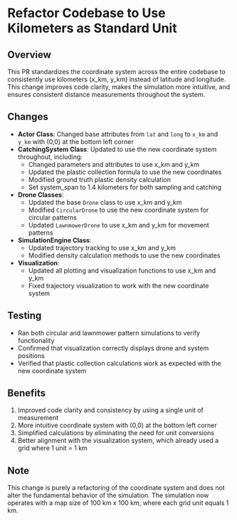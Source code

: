 # Refactor Codebase to Use Kilometers as Standard Unit

## Overview
This PR standardizes the coordinate system across the entire codebase to consistently use kilometers (x_km, y_km) instead of latitude and longitude. This change improves code clarity, makes the simulation more intuitive, and ensures consistent distance measurements throughout the system.

## Changes
- **Actor Class**: Changed base attributes from `lat` and `long` to `x_km` and `y_km` with (0,0) at the bottom left corner
- **CatchingSystem Class**: Updated to use the new coordinate system throughout, including:
  - Changed parameters and attributes to use x_km and y_km
  - Updated the plastic collection formula to use the new coordinates
  - Modified ground truth plastic density calculation
  - Set system_span to 1.4 kilometers for both sampling and catching
- **Drone Classes**:
  - Updated the base `Drone` class to use x_km and y_km
  - Modified `CircularDrone` to use the new coordinate system for circular patterns
  - Updated `LawnmowerDrone` to use x_km and y_km for movement patterns
- **SimulationEngine Class**:
  - Updated trajectory tracking to use x_km and y_km
  - Modified density calculation methods to use the new coordinates
- **Visualization**:
  - Updated all plotting and visualization functions to use x_km and y_km
  - Fixed trajectory visualization to work with the new coordinate system

## Testing
- Ran both circular and lawnmower pattern simulations to verify functionality
- Confirmed that visualization correctly displays drone and system positions
- Verified that plastic collection calculations work as expected with the new coordinate system

## Benefits
1. Improved code clarity and consistency by using a single unit of measurement
2. More intuitive coordinate system with (0,0) at the bottom left corner
3. Simplified calculations by eliminating the need for unit conversions
4. Better alignment with the visualization system, which already used a grid where 1 unit = 1 km

## Note
This change is purely a refactoring of the coordinate system and does not alter the fundamental behavior of the simulation. The simulation now operates with a map size of 100 km x 100 km, where each grid unit equals 1 km.
